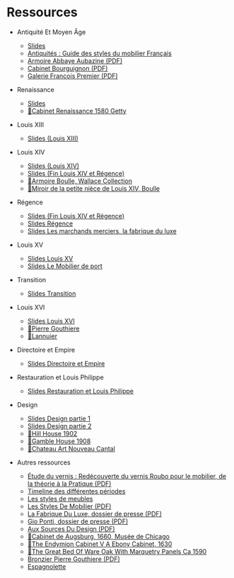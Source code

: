 <!-- TITLE: Cours d'Histoire de l'Art -->
<!-- SUBTITLE: Page d'accueil des cours d'Histoire de l'Art -->

# Ressources
* Antiquité Et Moyen Âge
	* [Slides](https://docs.google.com/presentation/d/1FtUM6E7QCVqZ6B6ES6yztA8E1HrkTtD81H28z_poK6c/edit?usp=sharing "Antiquité Et Moyen-Âge")
	* [Antiquités : Guide des styles du mobilier Français](histoire-de-l-art/guide-des-styles-du-mobilier-francais)
	* [Armoire Abbaye Aubazine (PDF)](/uploads/histoire-de-l-art/armoire-abbaye-aubazine.pdf "Armoire Abbaye Aubazine")
	* [Cabinet Bourguignon (PDF)](/uploads/histoire-de-l-art/cabinet-bourguignon.pdf "Cabinet Bourguignon")
	* [Galerie Francois Premier (PDF)](/uploads/histoire-de-l-art/galerie-francois-premier.pdf "Galerie Francois Premier")
* Renaissance
	* [Slides](https://docs.google.com/presentation/d/1k5KWm_4uXRZuv8w3mxs15SB5kN7J0_EC0YRCqftsrvg/edit?usp=sharing "Renaissance")
	* [🎦Cabinet Renaissance 1580 Getty](/uploads/histoire-de-l-art/cabinet-renaissance-1580-getty.mp4 "Cabinet Renaissance 1580 Getty")
* Louis XIII
	* [Slides (Louis XIII)](https://docs.google.com/presentation/d/1bVSe2VV2O2T_7DdVk6o6kjRMYYS4TH2ToExRXw7HU9w/edit?usp=sharing "Louis XIII")
* Louis XIV
	* [Slides (Louis XIV)](https://docs.google.com/presentation/d/1s85dAqHlpNxXEj0y_yZbYXXbFwBKAD2mIFgqdHnh1Vc/edit?usp=sharing "Louis XIV")
	* [Slides (Fin Louis XIV et Régence)](https://docs.google.com/presentation/d/1o0AnyHpQi1HDa34EFJgZvQGylF49cTWp3lYLdlGynxc/edit?usp=sharing "Fin Louis XIV et Régence")
	* [🎦Armoire Boulle, Wallace Collection](/uploads/histoire-de-l-art/armoire-boulle-wallace-collection.mp4 "Armoire Boulle Wallace Collection")
	* [🎦Miroir de la petite nièce de Louis XIV, Boulle](/uploads/histoire-de-l-art/miroir-de-la-petite-niece-de-louis-xiv.mp4 "Miroir De La Petite Niece De Louis Xiv")
* Régence
	* [Slides (Fin Louis XIV et Régence)](https://docs.google.com/presentation/d/1o0AnyHpQi1HDa34EFJgZvQGylF49cTWp3lYLdlGynxc/edit?usp=sharing "Fin Louis XIV et Régence")
	* [Slides Régence](https://docs.google.com/presentation/d/1BLXUdcTwInQobLlOIXMBefHuyDjK-qQjEwb73ZMPL78/edit?usp=sharing "Régence")
	* [Slides Les marchands merciers, la fabrique du luxe](https://docs.google.com/presentation/d/1k7cHQYjqOE2H9-7_dIlx_qdi6aAxOKTdBSwICJDCOqE/edit?usp=sharing "Marchands merciers, la fabrique du luxe")
* Louis XV
	* [Slides Louis XV](https://docs.google.com/presentation/d/1xWCOubM6wV45Wq_kJC59KiYTlsNRfOq9ErbujEfWfhs/edit?usp=sharing "Louis XV")
	* [Slides Le Mobilier de port](https://docs.google.com/presentation/d/1T1dh7Bb9tDTx5YJkvVVhPSVshOYTEvCM--xf4VikNmQ/edit?usp=sharing "Le Mobilier de port")
*	Transition
	*	[Slides Transition](https://docs.google.com/presentation/d/1gdujSm7wuijqiHCWMeE6M7vipMUebx4pZ5uSKHwqNzo/edit?usp=sharing "Transition")
* Louis XVI
	* [Slides Louis XVI](https://docs.google.com/presentation/d/1cwxF2xwbJNOqsTDyNPQnO9Kn-pjUeCKj8sDmp4rk_Qg/edit?usp=sharing "Louis XVI")
	* [🎦Pierre Gouthiere](/uploads/histoire-de-l-art/pierre-gouthiere.mp4 "Pierre Gouthiere, ciseleur-doreur du roi")
	* [🎦Lannuier](/uploads/histoire-de-l-art/lannuier.mp4 "Lannuier")

* Directoire et Empire
	* [Slides Directoire et Empire](https://docs.google.com/presentation/d/1ohMROBWojH3Kihlqw7KqkNxz9eX3iIX2Cw7CIhxUBV0/edit?usp=sharing "Directoire et Empire")
* Restauration et Louis Philippe
	* [Slides Restauration et Louis Philippe](https://docs.google.com/presentation/d/1rCxLSU4HyeZk99Rp8XASO5XDjziK32YYKmsJ4J03DKQ/edit?usp=sharing "Restauration et Louis Philippe")
* Design
	* [Slides Design partie 1](https://docs.google.com/presentation/d/1UH336t6InadEVw16mIc4DbsTTGVAlQMIvLCZYTBowcM/edit?usp=sharing "Design partie 1")
	* [Slides Design partie 2](https://docs.google.com/presentation/d/1tjoTfK1wQE28woj3WbP6y1HBMFsRcgQgElIB39C080U/edit?usp=sharing "Design partie 2")
	* [🎦Hill House 1902](/uploads/histoire-de-l-art/hill-house-1902.mp4 "Hill House 1902")
	* [🎦Gamble House 1908](/uploads/histoire-de-l-art/gamble-house-1908.mp4 "Gamble House 1908")
	* [🎦Chateau Art Nouveau Cantal](/uploads/histoire-de-l-art/chateau-art-nouveau-cantal.mp4 "Chateau Art Nouveau Cantal")



* Autres ressources
	* [Étude du vernis : Redécouverte du vernis Roubo pour le mobilier, de la théorie à la Pratique (PDF)](/uploads/dessin-main-levee/etude-vernis-18-e.pdf "Etude Vernis 18 E")
	* [Timeline des différentes périodes](histoire-de-l-art/timeline)
	* [Les styles de meubles](https://www.art-et-antiques.com/les-styles-de-meubles-article-5-0-36.html "Les styles de meubles")
	* [Les Styles De Mobilier (PDF)](/uploads/histoire-de-l-art/les-styles-de-mobilier.pdf "Les Styles De Mobilier")
  * [La Fabrique Du Luxe, dossier de presse (PDF)](/uploads/histoire-de-l-art/la-fabrique-du-luxe-dossier-de-presse.pdf "La Fabrique Du Luxe Dossier De Presse")
  * [Gio Ponti, dossier de presse (PDF)](/uploads/histoire-de-l-art/gio-ponti-dossier-de-presse.pdf "Gio Ponti Dossier De Presse")
  * [Aux Sources Du Design (PDF)](/uploads/histoire-de-l-art/aux-sources-du-design.pdf "Aux Sources Du Design")
  * [🎦Cabinet de Augsburg, 1660, Musée de Chicago](/uploads/histoire-de-l-art/the-augsburg-cabinet-chicago.mp4 "The Augsburg Cabinet Chicago")
  * [🎦The Endymion Cabinet V A Ebony Cabinet, 1630](/uploads/histoire-de-l-art/the-endymion-cabinet-v-a-ebony-cabinet.mp4 "The Endymion Cabinet V A Ebony Cabinet")
  * [🎦The Great Bed Of Ware Oak With Marquetry Panels Ca 1590](/uploads/histoire-de-l-art/the-great-bed-of-ware-oak-with-marquetry-panels-ca-1590.mp4 "The Great Bed Of Ware Oak With Marquetry Panels Ca 1590")
  * [Bronzier Pierre Gouthiere (PDF)](/uploads/histoire-de-l-art/bronzier-pierre-gouthiere.pdf "Bronzier Pierre Gouthiere")
  * [Espagnolette](https://docs.google.com/document/d/1D3fDTib4YhCE2qHUF005XWHdNx3PHa7TWtHm8D0mxck/edit?usp=sharing "Espagnolette")

